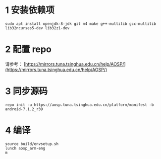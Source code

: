 # 1 安装依赖项  

```shell
sudo apt install openjdk-8-jdk git m4 make g++-multilib gcc-multilib lib32ncurses5-dev lib32z1-dev
```

# 2 配置 repo 

请参考： [https://mirrors.tuna.tsinghua.edu.cn/help/AOSP/](https://mirrors.tuna.tsinghua.edu.cn/help/AOSP/) 

# 3 同步源码  

```shell
repo init -u https://aosp.tuna.tsinghua.edu.cn/platform/manifest -b android-7.1.2_r39
```


# 4 编译 

```shell
source build/envsetup.sh
lunch aosp_arm-eng
m
```